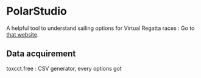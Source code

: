 # PolarStudio
A helpful tool to understand sailing options for Virtual Regatta races :
Go to [that website](http://dashboardpolarstudio.pythonanywhere.com/dashboard).

## Data acquirement

toxcct.free : CSV generator, every options got 
